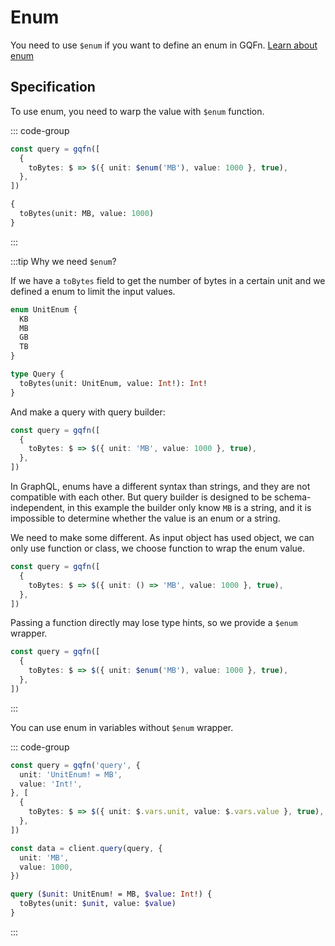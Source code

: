 # Enum

You need to use `$enum` if you want to define an enum in GQFn. [Learn about enum](https://graphql.org/learn/schema/#enumeration-types)

## Specification

To use enum, you need to warp the value with `$enum` function.

::: code-group
```ts [Query Builder]
const query = gqfn([
  {
    toBytes: $ => $({ unit: $enum('MB'), value: 1000 }, true),
  },
])
```

```graphql [GraphQL Query]
{
  toBytes(unit: MB, value: 1000)
}
```
:::

:::tip Why we need `$enum`?

If we have a `toBytes` field to get the number of bytes in a certain unit and we defined a enum to limit the input values.

```graphql
enum UnitEnum {
  KB
  MB
  GB
  TB
}

type Query {
  toBytes(unit: UnitEnum, value: Int!): Int!
}
```

And make a query with query builder:

```ts
const query = gqfn([
  {
    toBytes: $ => $({ unit: 'MB', value: 1000 }, true),
  },
])
```

In GraphQL, enums have a different syntax than strings, and they are not compatible with each other. But query builder is designed to be schema-independent, in this example the builder only know `MB` is a string, and it is impossible to determine whether the value is an enum or a string.

We need to make some different. As input object has used object, we can only use function or class, we choose function to wrap the enum value.

```ts
const query = gqfn([
  {
    toBytes: $ => $({ unit: () => 'MB', value: 1000 }, true),
  },
])
```

Passing a function directly may lose type hints, so we provide a `$enum` wrapper.

```ts
const query = gqfn([
  {
    toBytes: $ => $({ unit: $enum('MB'), value: 1000 }, true),
  },
])
```
:::

You can use enum in variables without `$enum` wrapper.

::: code-group
```ts [Query Builder]
const query = gqfn('query', {
  unit: 'UnitEnum! = MB',
  value: 'Int!',
}, [
  {
    toBytes: $ => $({ unit: $.vars.unit, value: $.vars.value }, true),
  },
])

const data = client.query(query, {
  unit: 'MB',
  value: 1000,
})
```

```graphql [GraphQL Query]
query ($unit: UnitEnum! = MB, $value: Int!) {
  toBytes(unit: $unit, value: $value)
}
```
:::

